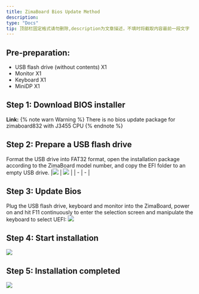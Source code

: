 ```yaml
---
title: ZimaBoard Bios Update Method
description: 
type: "Docs"
tip: 顶部栏固定格式请勿删除,description为文章描述，不填时将截取内容最前一段文字
---
```

## Pre-preparation:
- USB flash drive (without contents) X1
- Monitor X1
- Keyboard X1
- MiniDP X1
## Step 1: Download BIOS installer
**Link:**
{% note warn Warning %}
There is no bios update package for zimaboard832 with J3455 CPU
{% endnote %}

<!--
| Model | CPU | Download Link |
| - | - | - |
| ZimaBoard 232 | N3350 | [https://drive.google.com/file/d/1rlta-pCJsxf-pNaonC315TNpfAHhsBmo/view?usp=drive_link](https://drive.google.com/file/d/1rlta-pCJsxf-pNaonC315TNpfAHhsBmo/view?usp=drive_link) |
| ZimaBoard 432 | N3450 | [https://drive.google.com/file/d/19Fsh1zFckYG_Cdg8owyRLh_2kDQJamtG/view?usp=drive_link](https://drive.google.com/file/d/19Fsh1zFckYG_Cdg8owyRLh_2kDQJamtG/view?usp=drive_link) |
| ZimaBoard 832 | N3450 | [https://drive.google.com/file/d/1f66o8-FldwDss1PcCZSGS_PyrCnyoAGS/view?usp=drive_link](https://drive.google.com/file/d/1f66o8-FldwDss1PcCZSGS_PyrCnyoAGS/view?usp=drive_link) |
-->
  
## Step 2: Prepare a USB flash drive
Format the USB drive into FAT32 format, open the installation package according to the ZimaBoard model number, and copy the EFI folder to an empty USB drive.
|![](https://manage.icewhale.io/api/static/docs/1729154067524_image.png) | ![](https://manage.icewhale.io/api/static/docs/1729154081840_image.png) |
| - | - |
## Step 3: Update Bios
Plug the USB flash drive, keyboard and monitor into the ZimaBoard, power on and hit F11 continuously to enter the selection screen and manipulate the keyboard to select UEFI:
![](https://manage.icewhale.io/api/static/docs/1729154195372_image.png)
## Step 4: Start installation
![](https://manage.icewhale.io/api/static/docs/1729154235770_image.png)

## Step 5: Installation completed
![](https://manage.icewhale.io/api/static/docs/1729154248434_image.png)
